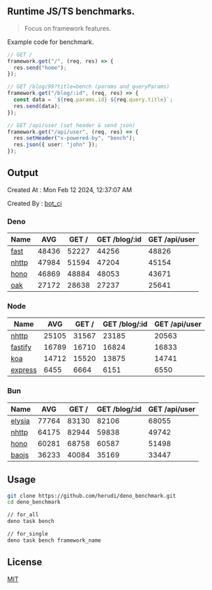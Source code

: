 ## Runtime JS/TS benchmarks.

> Focus on framework features.

Example code for benchmark.
```ts
// GET /
framework.get("/", (req, res) => {
  res.send("home");
});

// GET /blog/99?title=bench (params and queryParams)
framework.get("/blog/:id", (req, res) => {
  const data = `${req.params.id} ${req.query.title}`;
  res.send(data);
});

// GET /api/user (set header & send json)
framework.get("/api/user", (req, res) => {
  res.setHeader("x-powered-by", "bench");
  res.json({ user: "john" });
});
```

## Output
Created At : Mon Feb 12 2024, 12:37:07 AM

Created By : [bot_ci](https://github.com/herudi/deno_benchmarks/commits?author=github-actions%5Bbot%5D)


### Deno
|Name|AVG|GET /|GET /blog/:id|GET /api/user|
|----|----|----|----|----|
|[fast](https://github.com/danteissaias/fast)|48436|52227|44256|48826|
|[nhttp](https://github.com/nhttp/nhttp)|47984|51594|47204|45154|
|[hono](https://github.com/honojs/hono)|46869|48884|48053|43671|
|[oak](https://github.com/oakserver/oak)|27172|28638|27237|25641|
  


### Node
|Name|AVG|GET /|GET /blog/:id|GET /api/user|
|----|----|----|----|----|
|[nhttp](https://github.com/nhttp/nhttp)|25105|31567|23185|20563|
|[fastify](https://github.com/fastify/fastify)|16789|16710|16824|16833|
|[koa](https://github.com/koajs/koa)|14712|15520|13875|14741|
|[express](https://github.com/expressjs/express)|6455|6664|6151|6550|
  


### Bun
|Name|AVG|GET /|GET /blog/:id|GET /api/user|
|----|----|----|----|----|
|[elysia](https://github.com/elysiajs/elysia)|77764|83130|82106|68055|
|[nhttp](https://github.com/nhttp/nhttp)|64175|82944|59838|49742|
|[hono](https://github.com/honojs/hono)|60281|68758|60587|51498|
|[baojs](https://github.com/mattreid1/baojs)|36233|40084|35169|33447|
  



## Usage

```bash
git clone https://github.com/herudi/deno_benchmark.git
cd deno_benchmark

// for_all
deno task bench

// for_single
deno task bench framework_name
```

## License

[MIT](LICENSE)

